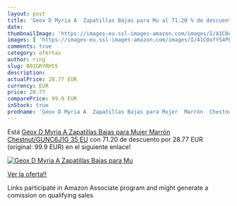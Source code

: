 ```yaml
---
layout: post
title: 'Geox D Myria A  Zapatillas Bajas para Mu al 71.20 % de descuento'
date: 
thumbnailImage: 'https://images-eu.ssl-images-amazon.com/images/I/41C0ofYS4PL._SL200_.jpg'
images: [ 'https://images-eu.ssl-images-amazon.com/images/I/41C0ofYS4PL._SL200_.jpg' ]
comments: true
category: ofertas
author: ring
slug: B01GRYRH5S
description:
actualPrice: 28.77 EUR
currency: EUR
price: 28.77
comparePrice: 99.9 EUR
inStock: true
prodname: 'Geox D Myria A  Zapatillas Bajas para Mujer  Marrón  Chestnut/GUNC6J1G   35 EU'
---
```


Está [Geox D Myria A  Zapatillas Bajas para Mujer  Marrón  Chestnut/GUNC6J1G   35 EU](https://www.amazon.es/dp/B01GRYRH5S/?tag=tolees-21) con 71.20 de descuento por 28.77 EUR (original: 99.9 EUR) en el siguiente enlace!

[![Geox D Myria A  Zapatillas Bajas para Mu](https://images-eu.ssl-images-amazon.com/images/I/41C0ofYS4PL._SL200_.jpg)](https://www.amazon.es/dp/B01GRYRH5S/?tag=tolees-21)

[Ver la oferta!!](https://www.amazon.es/dp/B01GRYRH5S/?tag=tolees-21)

Links participate in Amazon Associate program and might generate a comission on qualifying sales


